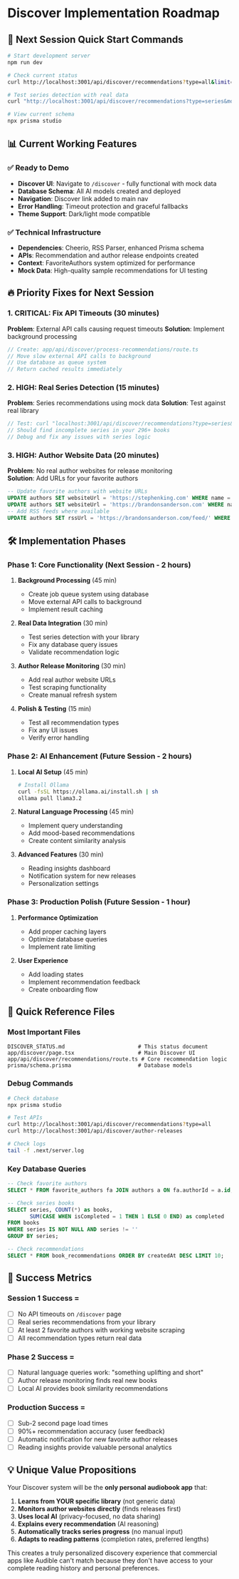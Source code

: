 # Discover Implementation Roadmap

## 🎯 Next Session Quick Start Commands

```bash
# Start development server
npm run dev

# Check current status
curl http://localhost:3001/api/discover/recommendations?type=all&limit=5

# Test series detection with real data  
curl "http://localhost:3001/api/discover/recommendations?type=series&mock=false"

# View current schema
npx prisma studio
```

## 📊 Current Working Features

### ✅ Ready to Demo
- **Discover UI**: Navigate to `/discover` - fully functional with mock data
- **Database Schema**: All AI models created and deployed
- **Navigation**: Discover link added to main nav
- **Error Handling**: Timeout protection and graceful fallbacks
- **Theme Support**: Dark/light mode compatible

### ✅ Technical Infrastructure
- **Dependencies**: Cheerio, RSS Parser, enhanced Prisma schema
- **APIs**: Recommendation and author release endpoints created
- **Context**: FavoriteAuthors system optimized for performance
- **Mock Data**: High-quality sample recommendations for UI testing

## 🔥 Priority Fixes for Next Session

### 1. CRITICAL: Fix API Timeouts (30 minutes)
**Problem**: External API calls causing request timeouts
**Solution**: Implement background processing

```typescript
// Create: app/api/discover/process-recommendations/route.ts
// Move slow external API calls to background
// Use database as queue system
// Return cached results immediately
```

### 2. HIGH: Real Series Detection (15 minutes)  
**Problem**: Series recommendations using mock data
**Solution**: Test against real library

```typescript
// Test: curl "localhost:3001/api/discover/recommendations?type=series&mock=false"
// Should find incomplete series in your 296+ books
// Debug and fix any issues with series logic
```

### 3. HIGH: Author Website Data (20 minutes)
**Problem**: No real author websites for release monitoring  
**Solution**: Add URLs for your favorite authors

```sql
-- Update favorite authors with website URLs
UPDATE authors SET websiteUrl = 'https://stephenking.com' WHERE name = 'Stephen King';
UPDATE authors SET websiteUrl = 'https://brandonsanderson.com' WHERE name = 'Brandon Sanderson';
-- Add RSS feeds where available
UPDATE authors SET rssUrl = 'https://brandonsanderson.com/feed/' WHERE name = 'Brandon Sanderson';
```

## 🛠 Implementation Phases

### Phase 1: Core Functionality (Next Session - 2 hours)
1. **Background Processing** (45 min)
   - Create job queue system using database
   - Move external API calls to background
   - Implement result caching

2. **Real Data Integration** (30 min)
   - Test series detection with your library
   - Fix any database query issues
   - Validate recommendation logic

3. **Author Release Monitoring** (30 min)
   - Add real author website URLs
   - Test scraping functionality  
   - Create manual refresh system

4. **Polish & Testing** (15 min)
   - Test all recommendation types
   - Fix any UI issues
   - Verify error handling

### Phase 2: AI Enhancement (Future Session - 2 hours)
1. **Local AI Setup** (45 min)
   ```bash
   # Install Ollama
   curl -fsSL https://ollama.ai/install.sh | sh
   ollama pull llama3.2
   ```

2. **Natural Language Processing** (45 min)
   - Implement query understanding
   - Add mood-based recommendations  
   - Create content similarity analysis

3. **Advanced Features** (30 min)
   - Reading insights dashboard
   - Notification system for new releases
   - Personalization settings

### Phase 3: Production Polish (Future Session - 1 hour)
1. **Performance Optimization**
   - Add proper caching layers
   - Optimize database queries
   - Implement rate limiting

2. **User Experience**
   - Add loading states
   - Implement recommendation feedback
   - Create onboarding flow

## 📁 Quick Reference Files

### Most Important Files
```
DISCOVER_STATUS.md                       # This status document
app/discover/page.tsx                    # Main Discover UI
app/api/discover/recommendations/route.ts # Core recommendation logic
prisma/schema.prisma                     # Database models
```

### Debug Commands
```bash
# Check database
npx prisma studio

# Test APIs
curl http://localhost:3001/api/discover/recommendations?type=all
curl http://localhost:3001/api/discover/author-releases

# Check logs
tail -f .next/server.log
```

### Key Database Queries
```sql
-- Check favorite authors
SELECT * FROM favorite_authors fa JOIN authors a ON fa.authorId = a.id;

-- Check series books  
SELECT series, COUNT(*) as books, 
       SUM(CASE WHEN isCompleted = 1 THEN 1 ELSE 0 END) as completed
FROM books 
WHERE series IS NOT NULL AND series != '' 
GROUP BY series;

-- Check recommendations
SELECT * FROM book_recommendations ORDER BY createdAt DESC LIMIT 10;
```

## 🎯 Success Metrics

### Session 1 Success = 
- [ ] No API timeouts on `/discover` page
- [ ] Real series recommendations from your library
- [ ] At least 2 favorite authors with working website scraping
- [ ] All recommendation types return real data

### Phase 2 Success =
- [ ] Natural language queries work: "something uplifting and short"
- [ ] Author release monitoring finds real new books
- [ ] Local AI provides book similarity recommendations

### Production Success =
- [ ] Sub-2 second page load times
- [ ] 90%+ recommendation accuracy (user feedback)
- [ ] Automatic notification for new favorite author releases
- [ ] Reading insights provide valuable personal analytics

## 💡 Unique Value Propositions

Your Discover system will be the **only personal audiobook app** that:
1. **Learns from YOUR specific library** (not generic data)
2. **Monitors author websites directly** (finds releases first)  
3. **Uses local AI** (privacy-focused, no data sharing)
4. **Explains every recommendation** (AI reasoning)
5. **Automatically tracks series progress** (no manual input)
6. **Adapts to reading patterns** (completion rates, preferred lengths)

This creates a truly personalized discovery experience that commercial apps like Audible can't match because they don't have access to your complete reading history and personal preferences.